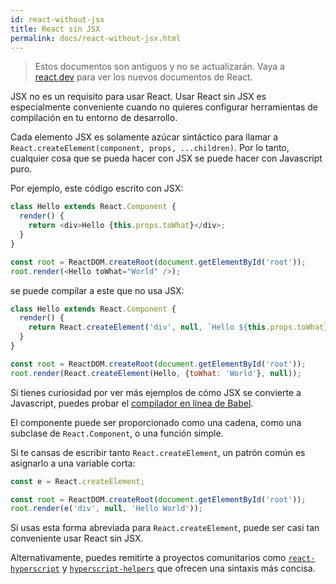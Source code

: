 ```yaml
---
id: react-without-jsx
title: React sin JSX
permalink: docs/react-without-jsx.html
---
```


<div class="scary">

> Estos documentos son antiguos y no se actualizarán. Vaya a [react.dev](https://react.dev/) para ver los nuevos documentos de React.

</div>

JSX no es un requisito para usar React. Usar React sin JSX es especialmente conveniente cuando no quieres configurar herramientas de compilación en tu entorno de desarrollo.

Cada elemento JSX es solamente azúcar sintáctico para llamar a `React.createElement(component, props, ...children)`. Por lo tanto, cualquier cosa que se pueda hacer con JSX se puede hacer con Javascript puro.

Por ejemplo, este código escrito con JSX:

```js
class Hello extends React.Component {
  render() {
    return <div>Hello {this.props.toWhat}</div>;
  }
}

const root = ReactDOM.createRoot(document.getElementById('root'));
root.render(<Hello toWhat="World" />);
```

se puede compilar a este que no usa JSX:

```js
class Hello extends React.Component {
  render() {
    return React.createElement('div', null, `Hello ${this.props.toWhat}`);
  }
}

const root = ReactDOM.createRoot(document.getElementById('root'));
root.render(React.createElement(Hello, {toWhat: 'World'}, null));
```

Si tienes curiosidad por ver más ejemplos de cómo JSX se convierte a Javascript, puedes probar el [compilador en línea de Babel](babel://jsx-simple-example).

El componente puede ser proporcionado como una cadena, como una subclase de `React.Component`, o una función simple.

Si te cansas de escribir tanto `React.createElement`, un patrón común es asignarlo a una variable corta:

```js
const e = React.createElement;

const root = ReactDOM.createRoot(document.getElementById('root'));
root.render(e('div', null, 'Hello World'));
```

Si usas esta forma abreviada para `React.createElement`, puede ser casi tan conveniente usar React sin JSX.

Alternativamente, puedes remitirte a proyectos comunitarios como [`react-hyperscript`](https://github.com/mlmorg/react-hyperscript) y [`hyperscript-helpers`](https://github.com/ohanhi/hyperscript-helpers) que ofrecen una sintaxis más concisa.
